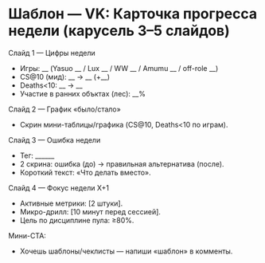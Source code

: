 # Шаблон — VK: Карточка прогресса недели (карусель 3–5 слайдов)

Слайд 1 — Цифры недели
- Игры: __ (Yasuo __ / Lux __ / WW __ / Amumu __ / off-role __)
- CS@10 (мид): __ → __ (+__)
- Deaths<10: __ → __
- Участие в ранних объктах (лес): __%

Слайд 2 — График «было/стало»
- Скрин мини-таблицы/графика (CS@10, Deaths<10 по играм).

Слайд 3 — Ошибка недели
- Тег: ______
- 2 скрина: ошибка (до) → правильная альтернатива (после).
- Короткий текст: «Что делать вместо».

Слайд 4 — Фокус недели X+1
- Активные метрики: [2 штуки].
- Микро-дрилл: [10 минут перед сессией].
- Цель по дисциплине пула: ≥80%.

Мини-CTA:
- Хочешь шаблоны/чеклисты — напиши «шаблон» в комменты.